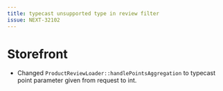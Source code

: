 ```yaml
---
title: typecast unsupported type in review filter
issue: NEXT-32102
---
```

# Storefront
* Changed `ProductReviewLoader::handlePointsAggregation` to typecast point parameter given from request to int.
